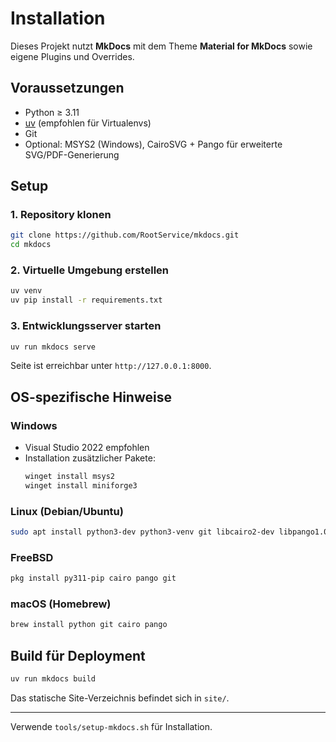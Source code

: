 # Installation

Dieses Projekt nutzt **MkDocs** mit dem Theme **Material for MkDocs**
sowie eigene Plugins und Overrides.

## Voraussetzungen

- Python ≥ 3.11
- [uv](https://github.com/astral-sh/uv) (empfohlen für Virtualenvs)
- Git
- Optional: MSYS2 (Windows), CairoSVG + Pango für erweiterte SVG/PDF-Generierung

## Setup

### 1. Repository klonen
```bash
git clone https://github.com/RootService/mkdocs.git
cd mkdocs
```

### 2. Virtuelle Umgebung erstellen
```bash
uv venv
uv pip install -r requirements.txt
```

### 3. Entwicklungsserver starten
```bash
uv run mkdocs serve
```
Seite ist erreichbar unter `http://127.0.0.1:8000`.

## OS-spezifische Hinweise

### Windows
- Visual Studio 2022 empfohlen
- Installation zusätzlicher Pakete:
  ```powershell
  winget install msys2
  winget install miniforge3
  ```

### Linux (Debian/Ubuntu)
```bash
sudo apt install python3-dev python3-venv git libcairo2-dev libpango1.0-dev
```

### FreeBSD
```bash
pkg install py311-pip cairo pango git
```

### macOS (Homebrew)
```bash
brew install python git cairo pango
```

## Build für Deployment
```bash
uv run mkdocs build
```
Das statische Site-Verzeichnis befindet sich in `site/`.

---


Verwende `tools/setup-mkdocs.sh` für Installation.
